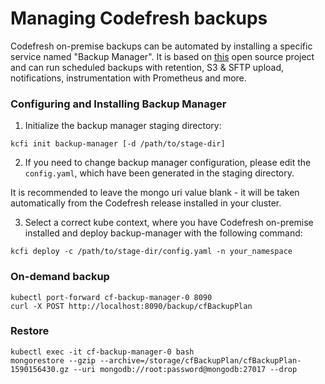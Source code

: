 # Managing Codefresh backups

Codefresh on-premise backups can be automated by installing a specific service named "Backup Manager". It is based on [this](https://github.com/stefanprodan/mgob) open source project and can run scheduled backups with retention, S3 & SFTP upload, notifications, instrumentation with Prometheus and more.

### Configuring and Installing Backup Manager

1. Initialize the backup manager staging directory:
```
kcfi init backup-manager [-d /path/to/stage-dir]
```
2. If you need to change backup manager configuration, please edit the `config.yaml`, which have been generated in the staging directory. 

It is recommended to leave the mongo uri value blank - it will be taken automatically from the Codefresh release installed in your cluster.

3. Select a correct kube context, where you have Codefresh on-premise installed and deploy backup-manager with the following command:

```
kcfi deploy -c /path/to/stage-dir/config.yaml -n your_namespace
```
### On-demand backup
```
kubectl port-forward cf-backup-manager-0 8090
curl -X POST http://localhost:8090/backup/cfBackupPlan
```

### Restore
```
kubectl exec -it cf-backup-manager-0 bash
mongorestore --gzip --archive=/storage/cfBackupPlan/cfBackupPlan-1590156430.gz --uri mongodb://root:password@mongodb:27017 --drop
```